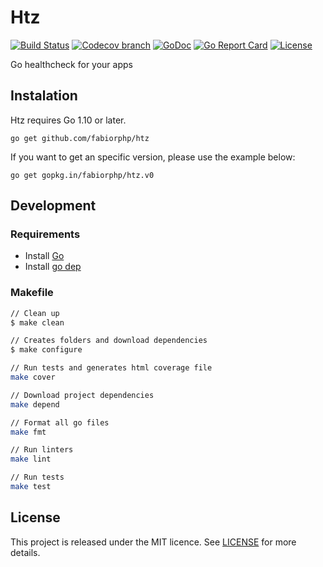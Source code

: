 # Htz

[![Build Status](https://img.shields.io/travis/fabiorphp/htz/master.svg?style=flat-square)](https://travis-ci.org/fabiorphp/htz)
[![Codecov branch](https://img.shields.io/codecov/c/github/fabiorphp/htz/master.svg?style=flat-square)](https://codecov.io/gh/fabiorphp/htz)
[![GoDoc](https://img.shields.io/badge/godoc-reference-5272B4.svg?style=flat-square)](https://godoc.org/github.com/fabiorphp/htz)
[![Go Report Card](https://goreportcard.com/badge/github.com/fabiorphp/htz?style=flat-square)](https://goreportcard.com/report/github.com/fabiorphp/htz)
[![License](https://img.shields.io/badge/License-MIT-blue.svg?style=flat-square)](https://github.com/fabiorphp/htz/blob/master/LICENSE)

Go healthcheck for your apps

## Instalation

Htz requires Go 1.10 or later.

```
go get github.com/fabiorphp/htz
```

If you want to get an specific version, please use the example below:

```
go get gopkg.in/fabiorphp/htz.v0
```

## Development

### Requirements

- Install [Go](https://golang.org)
- Install [go dep](https://github.com/golang/dep)

### Makefile
```sh
// Clean up
$ make clean

// Creates folders and download dependencies
$ make configure

// Run tests and generates html coverage file
make cover

// Download project dependencies
make depend

// Format all go files
make fmt

// Run linters
make lint

// Run tests
make test
```

## License

This project is released under the MIT licence. See [LICENSE](https://github.com/fabiorphp/htz/blob/master/LICENSE) for more details.
